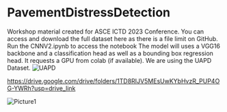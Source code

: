 # PavementDistressDetection

Workshop material created for ASCE ICTD 2023 Conference. You can access and download the full dataset here as there is a file limit on GitHub. Run the CNNV2.ipynb to access the notebook The model will uses a VGG16 backbone and a classification head as well as a bounding box regression head. It requests a GPU from colab (if available). We are using the UAPD Dataset. ![UAPD](https://github.com/tantantetetao/UAPD-Pavement-Distress-Dataset) 

https://drive.google.com/drive/folders/1TD8RIJV5MEsUwKYbHvzR_PUP4OG-YWRh?usp=drive_link

![Picture1](https://github.com/egemenokte/PavementDistressDetection/assets/45702242/41ffe6ea-72ca-4b35-a03c-d275525d9249)
